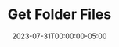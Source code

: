 ---
layout: ext_single
title: Get Folder Files
slug: folder-files
desc: Scan, search and manage all your files
category: utilities
date: '2023-07-31T00:00:00-05:00'
permalink: extensions/utilities/:slug
download_url: https://christinak.itch.io/get-folder-files
developer_name: Christina K.
developer_url: https://christinak.itch.io
icon_local: folder-files.png
screenshots_local: folder-files-deck.png
version: 2.0
sammi_version: Any
platform: Any
overview: |
    <div class="alert alert-info mt-3" role="alert">Currently available to my <a href="https://www.patreon.com/Christinna">Patrons as an early access perk.</a></div>

    This extension allows you scan a folder and manipulate files with lots of useful features.  

    #### Features
    **File and Folder Manipulation**
    - Scan all files in a folder and filter by extension, sort alphabetically, numerically, by date modified, or size
    - Retrieve a random file in a folder
    - Identify the last modified file in a folder
    - Get the size of a file
    - Rename, move, or delete a file (moved to the trash bin for safety)
    - Create or delete a folder (moved to the trash bin for safety)  

    **File Content Commands**
    - Read the last line of a file
    - Count lines in a file
    - Count files in a folder
    - Find specific strings in files

    **Advanced Commands**
    - Compress and uncompress a folder
    - Get the length of a media file (requires FFmpeg)

    **Disclaimer**: *This extension provides optional functionality that can be utilized if you have FFmpeg installed on your system. 
    Please note that FFmpeg is not distributed with this extension, nor is it required for the extension's primary functionality. 
    If you choose to use FFmpeg with this extension, you must download it separately from the official source: https://www.gyan.dev/ffmpeg/builds/ffmpeg-release-essentials.zip, and     the extension will guide you regarding its usage. 
    Please familiarize yourself with FFmpeg's licensing terms and potential patent implications before use.*
setup: |
    {% include alert.html text="This guide is intended for the new overhauled Folder Files extension which is currently in beta for my Patrons." type="info" %} 

    **Important Information**:   
    If you have the old version of this extension, Get Folder Files, installed already, please completely remove the extension first by going to SAMMI Core - Bridge - Uninstall before installing this one. You will need to migrate all your existing buttons, as this extension has been completely overhauled.

    1. Make sure you're on the [latest version of SAMMI](https://sammi.solutions/docs/getting-started/data-backup) and **install the extension**. You can follow the [Extension Install Guide](https://sammi.solutions/extensions/install).
    2. Make sure SAMMI is connected to Bridge. **Bridge must be running at all times and be connected to SAMMI for Folder Files extension to work.**
    3. Your basic setup is finished! Please note the premade deck only serves you to review how to use the extension, with some example buttons.   
    I recommend you create separate buttons in a different deck, so you're able to easily update the extension in the future without overriding your custom made buttons or commands (since the premade deck will be completely overriden if there are any updates). 

    {% include alert.html text="If you notice a command does not work as intended, please try running SAMMI as administrator to avoid permission errors." type="info" %} 

    ##### How to download and set up FFmpeg
    If you wish to use Get Media Length command, you will need to download FFmpeg. Please click on 'Set Up FFmpeg' button and follow the instructions. 

    #### Available Commands

    {% include alert.html text="The following commands require you to use Wait Until Variable Exists command, as they do not return the result immediately." type="warning" %} 

    ##### Get Folder Files
    This command helps you find all files in a certain folder. You can choose to only return  certain types of files and order them in different ways. 

    | Box Name | Description|
    |--------|-------|
    |Folder Path | The path to the folder where the files are located |
    |File Extensions | The types of files you want to return. A comma-separated string with all allowed file extensions. Leave empty to allow all. |
    |Sort Order | Sort the results alphabetically, by last date modified or by size |
    |Save As Full Path | Save the results as full path, or just a filename |
    |Save Variable As | Name of the array to save all the files. Will be left blank (set to an empty string) if something goes wrong |
    {:class='table table-secondary w-auto table-hover'}

    ##### Get a Random File
    This command helps you pick a file at random from a certain folder. You can choose to only pick from certain types of files.

    | Box Name | Description|
    |--------|-------|
    |Folder Path | The path to the folder where the files are located |
    |File Extensions | The types of files you want to return. A comma-separated string with all allowed file extensions. Leave empty to allow all. |
    |Save As Full Path | Save the result as full path, or just a filename |
    |Save Variable As | Variable name to save the random file name to. Will be left blank (set to an empty string) if something goes wrong |
    {:class='table table-secondary w-auto table-hover'}

    ##### Get Last Modified File
    This command finds the most recently changed file in a folder. You can choose to only look at certain types of files.

    | Box Name | Description|
    |--------|-------|
    |Folder Path | The path to the folder where the files are located |
    |File Extensions | The types of files you want to return. A comma-separated string with all allowed file extensions. Leave empty to allow all. |
    |Save As Full Path | Save the result as full path, or just filename |
    |Save Variable As | Variable name to save the last modified file name into. Will be left blank (set to an empty string) if something goes wrong|
    {:class='table table-secondary w-auto table-hover'}

    ##### Find String in Files
    This command helps you find certain words in files in a folder.

    | Box Name | Description|
    |--------|-------|
    |Folder Path | The path to the folder where the files are located |
    |File Extensions | The types of files you want to search. A comma-separated string with all allowed file extensions. Leave empty to allow all. |
    |String to Find | The word or phrase you're looking for |
    |Recursive Search | Whether to search for the string in all subfolders. This might take a while to return results if set to true. 
    |Save Variable As (Filename) | The variable name to save the resulting file name into. Will be left blank (set to an empty string) if something goes wrong |
    |Save Variable As (Line) | The line number where the string occurred in the filename. Will be left blank (set to an empty string) if something goes wrong |
    {:class='table table-secondary w-auto table-hover'}

    ##### Get File Size
    This command tells you how big a file is.

    | Box Name | Description|
    |--------|-------|
    |File Path | The path where the file is located |
    |Unit | Do you want the size in KB or MB? |
    |Save Variable As | The variable name to save result into (will be saved as number). Will be left blank (set to an empty string) if something goes wrong |
    {:class='table table-secondary w-auto table-hover'}

    ##### Count Files in a Folder
    This command counts the number of files in a folder. You can choose to only count certain types of files.

    | Box Name | Description|
    |--------|-------|
    |Folder Path | The path to the folder where the files are located |
    |File Extensions | The types of files you want to return. A comma-separated string with all allowed file extensions. Leave empty to allow all. |
    |Save Variable As | Variable name to save result into (will be saved as number). Will be left blank (set to an empty string) if something goes wrong |
    {:class='table table-secondary w-auto table-hover'}

    ##### Count Lines in a File
    This command counts the number of lines in a file.

    | Box Name | Description|
    |--------|-------|
    |File Path | The path where the file is located |
    |Save Variable As | The variable name to save result into (will be saved as number). Will be left blank (set to an empty string) if something goes wrong |
    {:class='table table-secondary w-auto table-hover'}

    ##### Read Line in a File
    This command reads a certain line or the last line in a file.

    | Box Name | Description|
    |--------|-------|
    |File Path | The path where the file is located|
    |Line Number | The line number you want to read |
    |Read Last Line | Check this if you want to read the last line in the file |
    |Save Variable As | The variable name to save result into. Will be left blank (set to an empty string) if something goes wrong |
    {:class='table table-secondary w-auto table-hover'}

    ##### Create a Folder
    Creates a new folder in the specified path.

    | Box Name | Description|
    |--------|-------|
    |Folder Path | The path where to create the new folder |
    {:class='table table-secondary w-auto table-hover'}

    ##### Move a File
    Moves a file to another location.

    | Box Name | Description|
    |--------|-------|
    |Old File Path | The current path where the file is located |
    |New File Path | The new file path to move the file to. Including the filename and its extension. |
    {:class='table table-secondary w-auto table-hover'}

    ##### Rename a File
    Renames a file.

    | Box Name | Description|
    |--------|-------|
    |File Path | The file path to rename |
    |New Name | The new name for the file. Don't forget to include the type of file (like .jpg or .txt) |
    {:class='table table-secondary w-auto table-hover'}

    ##### Delete a File/Folder
    This command puts a file or folder in the recycle bin.  
    It's a safer option than using the built in native command File: Delete File in SAMMI, which permanently deletes it.

    | Box Name | Description|
    |--------|-------|
    |File/Folder Path | Path to the file or folder where it's located |
    {:class='table table-secondary w-auto table-hover'}

    ##### Compress a File/Folder
    Compresses (zips up) the specified file or folder.

    | Box Name | Description|
    |--------|-------|
    |File/Folder Path | Path to the file or folder where it's located|
    |Compressed File Path | Path to the newly compressed file |
    {:class='table table-secondary w-auto table-hover'}

    ##### Uncompress a File
    Uncompresses (unzips) the specified file.

    | Box Name | Description|
    |--------|-------|
    |Compressed File Path | Path to the compressed file where it's located |
    |Uncompressed File Path | New path to the uncompressed file/folder |
    {:class='table table-secondary w-auto table-hover'}

    ##### Get Media Length
    This command tells you how long a media file lasts.  
    You need to have FFmpeg set up to use this. Please press 'Set Up FFmpeg button' if you haven't done so already.

    | Box Name | Description|
    |--------|-------|
    |Media File Path | Path to the media file |
    |Unit | Do you want the length in seconds, minutes, or hours? |
    |Save Variable As | Variable name to save the result into (will be saved as a number). Will be left blank (set to an empty string) if something goes wrong |
    {:class='table table-secondary w-auto table-hover'}
privacy_collect: false
---